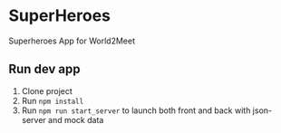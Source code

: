 # SuperHeroes

Superheroes App for World2Meet

## Run dev app

1. Clone project
2. Run ```npm install```
3. Run ```npm run start_server``` to launch both front and back with json-server and mock data
